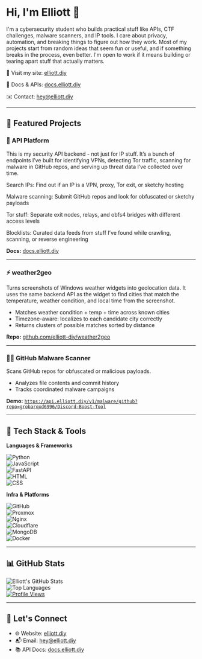 # Hi, I'm Elliott 👋

I'm a cybersecurity student who builds practical stuff like APIs, CTF challenges, malware scanners, and IP tools. I care about privacy, automation, and breaking things to figure out how they work. Most of my projects start from random ideas that seem fun or useful, and if something breaks in the process, even better. I'm open to work if it means building or tearing apart stuff that actually matters.

🔗 Visit my site: [elliott.diy](https://elliott.diy)

📄 Docs & APIs: [docs.elliott.diy](https://docs.elliott.diy)

✉️ Contact: [hey@elliott.diy](mailto:hey@elliott.diy)

---

## 🚀 Featured Projects

### 🚨 API Platform 
This is my security API backend - not just for IP stuff. It’s a bunch of endpoints I’ve built for identifying VPNs, detecting Tor traffic, scanning for malware in GitHub repos, and serving up threat data I’ve collected over time.

Search IPs: Find out if an IP is a VPN, proxy, Tor exit, or sketchy hosting

Malware scanning: Submit GitHub repos and look for obfuscated or sketchy payloads

Tor stuff: Separate exit nodes, relays, and obfs4 bridges with different access levels

Blocklists: Curated data feeds from stuff I’ve found while crawling, scanning, or reverse engineering

**Docs:** [docs.elliott.diy](https://docs.elliott.diy)

---

### ⚡ weather2geo

Turns screenshots of Windows weather widgets into geolocation data. It uses the same backend API as the widget to find cities that match the temperature, weather condition, and local time from the screenshot.

* Matches weather condition + temp + time across known cities
* Timezone-aware: localizes to each candidate city correctly
* Returns clusters of possible matches sorted by distance

**Repo:** [github.com/elliott-diy/weather2geo](https://github.com/elliott-diy/weather2geo)

---

### 🕵️‍♂️ GitHub Malware Scanner

Scans GitHub repos for obfuscated or malicious payloads.

* Analyzes file contents and commit history
* Tracks coordinated malware campaigns

**Demo:** [`https://api.elliott.diy/v1/malware/github?repo=grobarqxd6996/Discord-Boost-Tool`]([https://api.elliott.diy/github-scan](https://api.elliott.diy/v1/malware/github?repo=grobarqxd6996/Discord-Boost-Tool)) 

---


## 🧱 Tech Stack & Tools

**Languages & Frameworks**

![Python](https://img.shields.io/badge/-Python-3776AB?style=for-the-badge&logo=python&logoColor=white)  
![JavaScript](https://img.shields.io/badge/-JavaScript-F7DF1E?style=for-the-badge&logo=javascript&logoColor=black)  
![FastAPI](https://img.shields.io/badge/-FastAPI-009688?style=for-the-badge&logo=fastapi&logoColor=white)  
![HTML](https://img.shields.io/badge/-HTML-E34F26?style=for-the-badge&logo=html5&logoColor=white)  
![CSS](https://img.shields.io/badge/-CSS-1572B6?style=for-the-badge&logo=css3&logoColor=white)  

**Infra & Platforms**

![GitHub](https://img.shields.io/badge/-GitHub-181717?style=for-the-badge&logo=github&logoColor=white)  
![Proxmox](https://img.shields.io/badge/-Proxmox-E57000?style=for-the-badge&logo=proxmox&logoColor=white)  
![Nginx](https://img.shields.io/badge/-Nginx-009639?style=for-the-badge&logo=nginx&logoColor=white)  
![Cloudflare](https://img.shields.io/badge/-Cloudflare-F38020?style=for-the-badge&logo=cloudflare&logoColor=white)  
![MongoDB](https://img.shields.io/badge/-MongoDB-47A248?style=for-the-badge&logo=mongodb&logoColor=white)  
![Docker](https://img.shields.io/badge/-Docker-2496ED?style=for-the-badge&logo=docker&logoColor=white)  

---

## 📊 GitHub Stats

![Elliott's GitHub Stats](https://github-readme-stats.vercel.app/api?username=elliott-diy&show_icons=true&theme=tokyonight)  
![Top Languages](https://github-readme-stats.vercel.app/api/top-langs/?username=elliott-diy&layout=compact&theme=tokyonight)  
[![Profile Views](https://u8views.com/api/v1/github/profiles/63378937/views/day-week-month-total-count.svg)](https://u8views.com/github/elliott-diy)

---

## 💬 Let's Connect

* 🌐 Website: [elliott.diy](https://elliott.diy)
* 📬 Email: [hey@elliott.diy](mailto:hey@elliott.diy)
* 📚 API Docs: [docs.elliott.diy](https://docs.elliott.diy)

